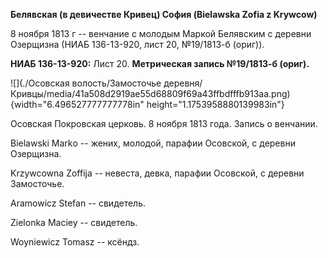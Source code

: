 **Белявская (в девичестве Кривец) София (Bielawska Zofia z Krywcow)**

8 ноября 1813 г -- венчание с молодым Маркой Белявским с деревни
Озерщизна (НИАБ 136-13-920, лист 20, №19/1813-б (ориг)).

**НИАБ 136-13-920:** Лист 20. **Метрическая запись №19/1813-б (ориг).**

![](./Осовская волость/Замосточье деревня/Кривцы/media/41a508d2919ae55d68809f69a43ffbdfffb913aa.png){width="6.496527777777778in"
height="1.1753958880139983in"}

Осовская Покровская церковь. 8 ноября 1813 года. Запись о венчании.

Bielawski Markо -- жених, молодой, парафии Осовской, с деревни
Озерщизна.

Krzywcowna Zoffija -- невеста, девка, парафии Осовской, с деревни
Замосточье.

Aramowicz Stefan -- свидетель.

Zielonka Maciey -- свидетель.

Woyniewicz Tomasz -- ксёндз.
